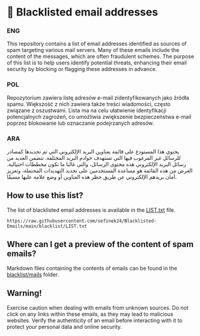 # 📩 Blacklisted email addresses

### ENG
This repository contains a list of email addresses identified as sources of spam targeting various mail servers.
Many of these emails include the content of the messages, which are often fraudulent schemes.
The purpose of this list is to help users identify potential threats, enhancing their email security by blocking or flagging these addresses in advance. 

### POL
Repozytorium zawiera listę adresów e-mail zidentyfikowanych jako źródła spamu.
Większość z nich zawiera także treści wiadomości, często związane z oszustwami.
Lista ma na celu ułatwienie identyfikacji potencjalnych zagrożeń, co umożliwia zwiększenie bezpieczeństwa e-mail poprzez blokowanie lub oznaczanie podejrzanych adresów.

### ARA
يحتوي هذا المستودع على قائمة بعناوين البريد الإلكتروني التي تم تحديدها كمصادر للرسائل غير المرغوب فيها التي تستهدف خوادم البريد المختلفة. تتضمن العديد من رسائل البريد الإلكتروني هذه محتوى الرسائل، والتي غالبا ما تكون مخططات احتيالية. الغرض من هذه القائمة هو مساعدة المستخدمين على تحديد التهديدات المحتملة، وتعزيز أمان بريدهم الإلكتروني عن طريق حظر هذه العناوين أو وضع علامة عليها مسبقًا.

## How to use this list?
The list of blacklisted email addresses is available in the [LIST.txt](blacklist/LIST.txt) file.
```text
https://raw.githubusercontent.com/sefinek24/Blacklisted-Emails/main/blacklist/LIST.txt
```


## Where can I get a preview of the content of spam emails?
Markdown files containing the contents of emails can be found in the [blacklist/mails](blacklist/mails) folder.

## Warning!
Exercise caution when dealing with emails from unknown sources. Do not click on any links within these emails, as they may lead to malicious websites.
Verify the authenticity of an email before interacting with it to protect your personal data and online security.